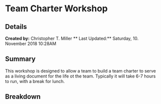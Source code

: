# Team Charter Workshop

## Details

**Created by:** Christopher T. Miller
** Last Updated:** Saturday, 10. November 2018 10:28AM 


## Summary

This workshop is designed to allow a team to build a team charter to serve as a living document for the life ot the team. Typically it will take 6-7 hours to run, with a break for lunch. 

## Breakdown

